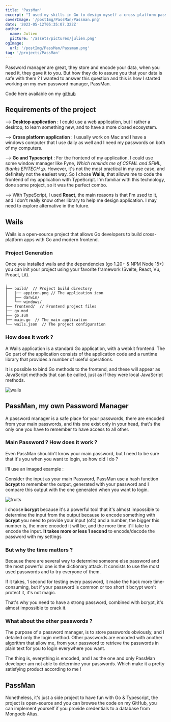 ```yaml
---
title: 'PassMan'
excerpt: "I used my skills in Go to design myself a cross platform password manager, using the same process every company does to store passwords. I used Wails, that allowed me to develop the backend in Go & and frontend with TypeScript and React. I did everything in this project : the client, designer and the developer!"
coverImage: '/postImg/PassMan/Passman.png'
date: '2023-05-12T05:35:07.322Z'
author:
  name: Julien
  picture: '/assets/pictures/julien.png'
ogImage:
  url: '/postImg/PassMan/Passman.png'
tag: '/projects/PassMan'
---
```


Password manager are great, they store and encode your data, when you need it, they gave it to you. But how they do to assure you that your data is safe with them ? I wanted to answer this question and this is how I started working on my own password manager, PassMan.

Code here available on my [github](https://github.com/Jiplay/PassMan)

## Requirements of the project

--> **Desktop application** : I could use a web application, but I rather a desktop, to learn something new, and to have a more closed ecosystem.

--> **Cross platform application** : I usually work on Mac and I have a windows computer that I use daily as well and I need my passwords on both of my computers.

--> **Go and Typescript** : For the frontend of my application, I could use some window manager like Fyne, *Which reminds me of CSFML and SFML, thanks EPITECH ;p*. However, it's not the most practical in my use case, and definitely not the easiest way. So I chose **Wails**, that allows me to code the frontend of my application with TypeScript. I'm familiar with this technology, done some project, so it was the perfect combo.

--> With TypeScript, I used **React**, the main reasons is that I'm used to it, and I don't really know other library to help me design application. I may need to explore alternative in the future.

## Wails

Wails is a open-source project that allows Go developers to build cross-platform apps with Go and modern frontend.

### Project Generation

Once you installed wails and the dependencies (go 1.20+ & NPM Node 15+) you can init your project using your favorite framework (Svelte, React, Vu, Preact, Lit).

```shell
.
├── build/  // Project build directory
│   ├── appicon.png // The application icon
│   ├── darwin/
│   └── windows/
├── frontend/  // Frontend project files 
├── go.mod
├── go.sum
├── main.go  // The main application
└── wails.json  // The project configuration
```

### How does it work ?

A Wails application is a standard Go application, with a webkit frontend. The Go part of the application consists of the application code and a runtime library that provides a number of useful operations.

It is possible to bind Go methods to the frontend, and these will appear as JavaScript methods that can be called, just as if they were local JavaScript methods.

![wails](/postImg/PassMan/wails.png)

## PassMan, my own Password Manager

A password manager is a safe place for your passwords, there are encoded from your main passwords, and this one exist only in your head, that's the only one you have to remember to have access to all other.

### Main Password ? How does it work ?

Even PassMan shouldn't know your main password, but I need to be sure that it's you when you want to login, so how did I do ?

I'll use an imaged example :

Consider the input as your main Password, PassMan use a hash function **bcrypt** to remember the output, generated with your password and I compare this output with the one generated when you want to login.

![fruits](/postImg/PassMan/fruits.png)

I choose **bcrypt** because it's a powerful tool that it's almost impossible to determine the input from the output because to encode something with **bcrypt** you need to provide your input (ofc) and a number, the bigger this number is, the more encoded it will be, and the more time it'll take to encode the input. **It takes more or less 1 second** to encode/decode the password with my settings

### But why the time matters ?

Because there are several way to determine someone else password and the most powerful one is the dictionary attack. It consists to use the most used passwords and to try everyone of them.

If it takes, 1 second for testing every password, it make the hack more time-consuming, but if your password is common or too short it bcrypt won't protect it, it's not magic.

That's why you need to have a strong password, combined with bcrypt, it's almost impossible to crack it.

### What about the other passwords ?

The purpose of a password manager, is to store passwords obviously, and I detailed only the login method. Other passwords are encoded with another algorithm that allow me, from your password to retrieve the passwords in plain text for you to login everywhere you want.

The thing is, everything is encoded, and I as the one and only PassMan developer am not able to determine your passwords. Which make it a pretty satisfying product according to me !

## PassMan

Nonetheless, it's just a side project to have fun with Go & Typescript, the project is open-source and you can browse the code on my GitHub, you can implement yourself if you provide credentials to a database from Mongodb Altas.